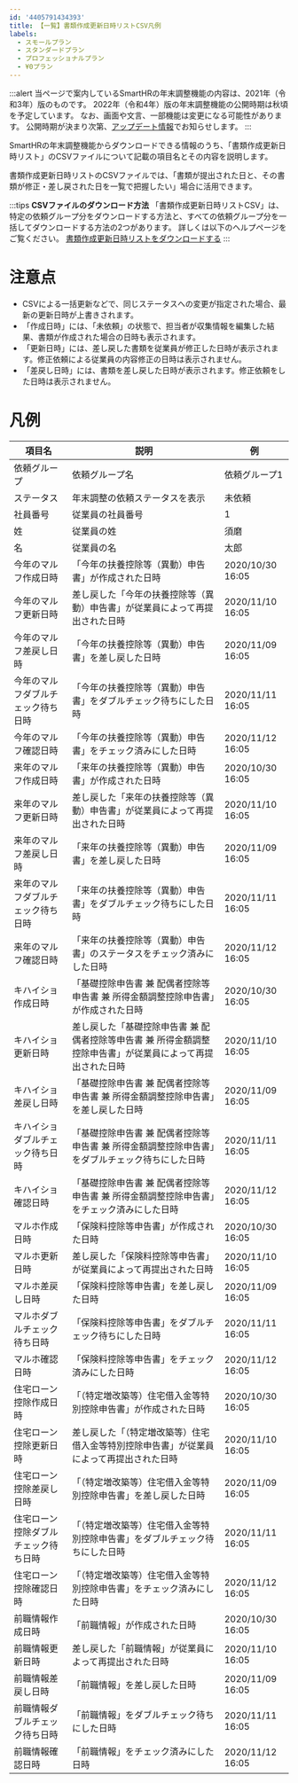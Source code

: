 ```yaml
---
id: '4405791434393'
title: 【一覧】書類作成更新日時リストCSV凡例
labels:
  - スモールプラン
  - スタンダードプラン
  - プロフェッショナルプラン
  - ¥0プラン
---
```

:::alert
当ページで案内しているSmartHRの年末調整機能の内容は、2021年（令和3年）版のものです。
2022年（令和4年）版の年末調整機能の公開時期は秋頃を予定しています。
なお、画面や文言、一部機能は変更になる可能性があります。
公開時期が決まり次第、[アップデート情報](https://smarthr.jp/update%E2%80%9D)でお知らせします。
:::

SmartHRの年末調整機能からダウンロードできる情報のうち、「書類作成更新日時リスト」のCSVファイルについて記載の項目名とその内容を説明します。

書類作成更新日時リストのCSVファイルでは、「書類が提出された日と、その書類が修正・差し戻された日を一覧で把握したい」場合に活用できます。

:::tips
**CSVファイルのダウンロード方法**
「書類作成更新日時リストCSV」は、特定の依頼グループ分をダウンロードする方法と、すべての依頼グループ分を一括してダウンロードする方法の2つがあります。
詳しくは以下のヘルプページをご覧ください。
[書類作成更新日時リストをダウンロードする](https://knowledge.smarthr.jp/hc/ja/articles/360054928774)
:::

# 注意点

- CSVによる一括更新などで、同じステータスへの変更が指定された場合、最新の更新日時が上書きされます。
- 「作成日時」には、「未依頼」の状態で、担当者が収集情報を編集した結果、書類が作成された場合の日時も表示されます。
- 「更新日時」には、差し戻した書類を従業員が修正した日時が表示されます。修正依頼による従業員の内容修正の日時は表示されません。
- 「差戻し日時」には、書類を差し戻した日時が表示されます。修正依頼をした日時は表示されません。

# 凡例

| **項目名** | **説明** | **例** |
| --- | --- | --- |
| 依頼グループ | 依頼グループ名 | 依頼グループ1 |
| ステータス | 年末調整の依頼ステータスを表示 | 未依頼 |
| 社員番号 | 従業員の社員番号 | 1 |
| 姓 | 従業員の姓 | 須磨 |
| 名 | 従業員の名 | 太郎 |
| 今年のマルフ作成日時 | 「今年の扶養控除等（異動）申告書」が作成された日時 | 2020/10/30 16:05 |
| 今年のマルフ更新日時 | 差し戻した「今年の扶養控除等（異動）申告書」が従業員によって再提出された日時 | 2020/11/10 16:05 |
| 今年のマルフ差戻し日時 | 「今年の扶養控除等（異動）申告書」を差し戻した日時 | 2020/11/09 16:05 |
| 今年のマルフダブルチェック待ち日時 | 「今年の扶養控除等（異動）申告書」をダブルチェック待ちにした日時 | 2020/11/11 16:05 |
| 今年のマルフ確認日時 | 「今年の扶養控除等（異動）申告書」をチェック済みにした日時 | 2020/11/12 16:05 |
| 来年のマルフ作成日時 | 「来年の扶養控除等（異動）申告書」が作成された日時 | 2020/10/30 16:05 |
| 来年のマルフ更新日時 | 差し戻した「来年の扶養控除等（異動）申告書」が従業員によって再提出された日時 | 2020/11/10 16:05 |
| 来年のマルフ差戻し日時 | 「来年の扶養控除等（異動）申告書」を差し戻した日時 | 2020/11/09 16:05 |
| 来年のマルフダブルチェック待ち日時 | 「来年の扶養控除等（異動）申告書」をダブルチェック待ちにした日時 | 2020/11/11 16:05 |
| 来年のマルフ確認日時 | 「来年の扶養控除等（異動）申告書」のステータスをチェック済みにした日時 | 2020/11/12 16:05 |
| キハイショ作成日時 | 「基礎控除申告書 兼 配偶者控除等申告書 兼 所得金額調整控除申告書」が作成された日時 | 2020/10/30 16:05 |
| キハイショ更新日時 | 差し戻した「基礎控除申告書 兼 配偶者控除等申告書 兼 所得金額調整控除申告書」が従業員によって再提出された日時 | 2020/11/10 16:05 |
| キハイショ差戻し日時 | 「基礎控除申告書 兼 配偶者控除等申告書 兼 所得金額調整控除申告書」を差し戻した日時 | 2020/11/09 16:05 |
| キハイショダブルチェック待ち日時 | 「基礎控除申告書 兼 配偶者控除等申告書 兼 所得金額調整控除申告書」をダブルチェック待ちにした日時 | 2020/11/11 16:05 |
| キハイショ確認日時 | 「基礎控除申告書 兼 配偶者控除等申告書 兼 所得金額調整控除申告書」をチェック済みにした日時 | 2020/11/12 16:05 |
| マルホ作成日時 | 「保険料控除等申告書」が作成された日時 | 2020/10/30 16:05 |
| マルホ更新日時 | 差し戻した「保険料控除等申告書」が従業員によって再提出された日時 | 2020/11/10 16:05 |
| マルホ差戻し日時 | 「保険料控除等申告書」を差し戻した日時 | 2020/11/09 16:05 |
| マルホダブルチェック待ち日時 | 「保険料控除等申告書」をダブルチェック待ちにした日時 | 2020/11/11 16:05 |
| マルホ確認日時 | 「保険料控除等申告書」をチェック済みにした日時 | 2020/11/12 16:05 |
| 住宅ローン控除作成日時 | 「（特定増改築等）住宅借入金等特別控除申告書」が作成された日時 | 2020/10/30 16:05 |
| 住宅ローン控除更新日時 | 差し戻した「（特定増改築等）住宅借入金等特別控除申告書」が従業員によって再提出された日時 | 2020/11/10 16:05 |
| 住宅ローン控除差戻し日時 | 「（特定増改築等）住宅借入金等特別控除申告書」を差し戻した日時 | 2020/11/09 16:05 |
| 住宅ローン控除ダブルチェック待ち日時 | 「（特定増改築等）住宅借入金等特別控除申告書」をダブルチェック待ちにした日時 | 2020/11/11 16:05 |
| 住宅ローン控除確認日時 | 「（特定増改築等）住宅借入金等特別控除申告書」をチェック済みにした日時 | 2020/11/12 16:05 |
| 前職情報作成日時 | 「前職情報」が作成された日時 | 2020/10/30 16:05 |
| 前職情報更新日時 | 差し戻した「前職情報」が従業員によって再提出された日時 | 2020/11/10 16:05 |
| 前職情報差戻し日時 | 「前職情報」を差し戻した日時 | 2020/11/09 16:05 |
| 前職情報ダブルチェック待ち日時 | 「前職情報」をダブルチェック待ちにした日時 | 2020/11/11 16:05 |
| 前職情報確認日時 | 「前職情報」をチェック済みにした日時 | 2020/11/12 16:05 |
